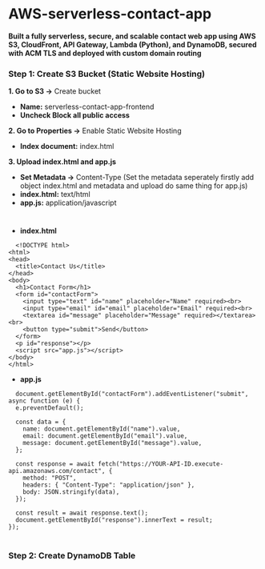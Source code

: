 # AWS-serverless-contact-app
**Built a fully serverless, secure, and scalable contact web app using AWS S3, CloudFront, API Gateway, Lambda (Python), and DynamoDB, secured with ACM TLS and deployed with custom domain routing**

### Step 1: Create S3 Bucket (Static Website Hosting)

**1. Go to S3 →** Create bucket

   * **Name:** serverless-contact-app-frontend
   * **Uncheck Block all public access**

**2. Go to Properties →** Enable Static Website Hosting

   * **Index document:** index.html

**3. Upload index.html and app.js**

   * **Set Metadata →** Content-Type (Set the metadata seperately firstly add object index.html and metadata and upload do same thing for app.js)
   * **index.html:** text/html
   * **app.js:** application/javascript

#
* **index.html**

```
  <!DOCTYPE html>
<html>
<head>
  <title>Contact Us</title>
</head>
<body>
  <h1>Contact Form</h1>
  <form id="contactForm">
    <input type="text" id="name" placeholder="Name" required><br>
    <input type="email" id="email" placeholder="Email" required><br>
    <textarea id="message" placeholder="Message" required></textarea><br>
    <button type="submit">Send</button>
  </form>
  <p id="response"></p>
  <script src="app.js"></script>
</body>
</html>
```

* **app.js**

```
  document.getElementById("contactForm").addEventListener("submit", async function (e) {
  e.preventDefault();

  const data = {
    name: document.getElementById("name").value,
    email: document.getElementById("email").value,
    message: document.getElementById("message").value,
  };

  const response = await fetch("https://YOUR-API-ID.execute-api.amazonaws.com/contact", {
    method: "POST",
    headers: { "Content-Type": "application/json" },
    body: JSON.stringify(data),
  });

  const result = await response.text();
  document.getElementById("response").innerText = result;
});
```

#
### Step 2: Create DynamoDB Table


